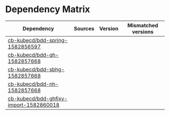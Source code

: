 # Dependency Matrix

Dependency | Sources | Version | Mismatched versions
---------- | ------- | ------- | -------------------
[cb-kubecd/bdd-spring-1582856597](https://github.com/cb-kubecd/bdd-spring-1582856597.git) |  | []() | 
[cb-kubecd/bdd-gh-1582857668](https://github.com/cb-kubecd/bdd-gh-1582857668.git) |  | []() | 
[cb-kubecd/bdd-sbhg-1582857668](https://github.com/cb-kubecd/bdd-sbhg-1582857668.git) |  | []() | 
[cb-kubecd/bdd-nh-1582857668](https://github.com/cb-kubecd/bdd-nh-1582857668.git) |  | []() | 
[cb-kubecd/bdd-ghfjxy-import-1582860018](https://github.com/cb-kubecd/bdd-ghfjxy-import-1582860018.git) |  | []() | 
